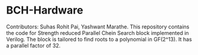 BCH-Hardware
============

Contributors: Suhas Rohit Pai, Yashwant Marathe.
This repository contains the code for Strength reduced Parallel Chein Search block implemented in Verilog.
The block is tailored to  find roots to a polynomial in GF(2^13).
It has a parallel factor of 32.

